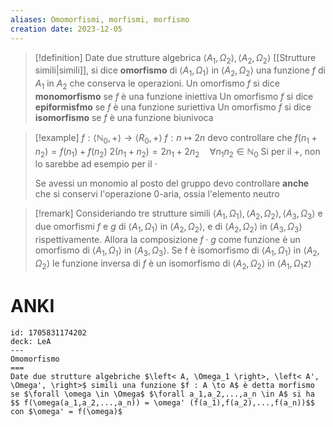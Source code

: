 ```yaml
---
aliases: Omomorfismi, morfismi, morfismo
creation date: 2023-12-05
---
```



> [!definition] 
> Date due strutture algebrica $\left< A_{1},\Omega_{2} \right>,\left< A_{2},\Omega_{2} \right>$ [[Strutture simili|simili]], si dice **omorfismo** di $\left< A_{1},\Omega_{1} \right>$ in $\left< A_{2},\Omega_{2} \right>$ una funzione $f$ di $A_{1}$ in $A_{2}$ che conserva le operazioni.
> Un omorfismo $f$ si dice **monomorfismo** se $f$ è una funzione iniettiva
> Un omorfismo $f$ si dice **epiformisfmo** se $f$ è una funzione suriettiva
> Un omorfismo $f$ si dice **isomorfismo** se $f$ è una funzione biunivoca


>[!example]
>$f : \left< \mathbb{N}_{0} , + \right> \to \left< R_{0}, + \right>$
>$f: n \mapsto 2n$
>devo controllare che
>$f(n_{1} + n_{2}) = f(n_{1}) + f(n_{2})$
>$2(n_{1}+n_{2})=2n_{1} + 2n_{2} \quad\forall n_{1}n_{2} \in \mathbb{N}_{0}$
>Si per il +, non lo sarebbe ad esempio per il $\cdot$
>
>Se avessi un monomio al posto del gruppo devo controllare **anche** che si conservi l'operazione 0-aria, ossia l'elemento neutro

>[!remark]
>Consideriando tre strutture simili $\left< A_{1},\Omega_{1} \right>,\left< A_{2},\Omega_{2} \right>,\left< A_{3},\Omega_{3} \right>$ e due omorfismi $f$ e $g$ di $\left< A_{1},\Omega_{1} \right>$ in $\left< A_{2},\Omega_{2} \right>$, e di $\left< A_{2},\Omega_{2} \right>$ in $\left< A_{3},\Omega_{3} \right>$ rispettivamente. Allora la composizione $f\cdot g$ come funzione è un omorfismo di $\left< A_{1}, \Omega_{1} \right>$ in $\left< A_{3},\Omega_{3} \right>$.
>Se f è isomorfismo di $\left< A_{1},\Omega_{1} \right>$ in $\left< A_{2},\Omega_{2} \right>$ le funzione inversa di $f$ è un isomorfismo di $\left< A_{2},\Omega_{2} \right>$ in $\left< A_{1},\Omega_{1}z \right>$


# ANKI

```anki
id: 1705831174202
deck: LeA
---
Omomorfismo
===
Date due strutture algebriche $\left< A, \Omega_1 \right>, \left< A', \Omega', \right>$ simili una funzione $f : A \to A$ è detta morfismo se $\forall \omega \in \Omega$ $\forall a_1,a_2,...,a_n \in A$ si ha
$$ f(\omega(a_1,a_2,...,a_n)) = \omega' (f(a_1),f(a_2),...,f(a_n))$$
con $\omega' = f(\omega)$
```
